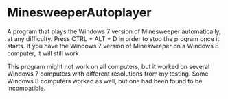MinesweeperAutoplayer
=====================
A program that plays the Windows 7 version of Minesweeper automatically, at any difficulty. Press CTRL + ALT + D in order to stop 
the program once it starts. If you have the Windows 7 version of Minesweeper on a Windows 8 computer, it will still work. 

This program might not work on all computers, but it worked on several Windows 7 computers with different resolutions from my 
testing. Some Windows 8 computers worked as well, but one had been found to be incompatible.
